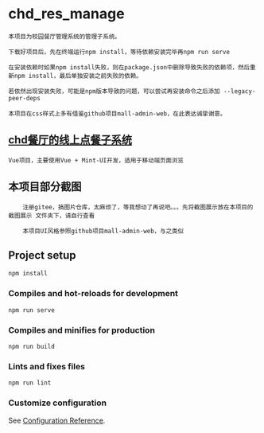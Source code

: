 # chd_res_manage
    本项目为校园餐厅管理系统的管理子系统。

    下载好项目后，先在终端运行npm install，等待依赖安装完毕再npm run serve

    在安装依赖时如果npm install失败，则在package.json中删除导致失败的依赖项，然后重新npm install，最后单独安装之前失败的依赖。
    
    若依然出现安装失败，可能是npm版本导致的问题，可以尝试再安装命令之后添加 --legacy-peer-deps

    本项目在css样式上多有借鉴github项目mall-admin-web，在此表达诚挚谢意。

## [chd餐厅的线上点餐子系统](https://github.com/All-The-Best-for/chd_res_vue)

    Vue项目，主要使用Vue + Mint-UI开发，适用于移动端页面浏览

## 本项目部分截图

        注册gitee，搞图片仓库，太麻烦了，等我想动了再说吧。。。先将截图展示放在本项目的 截图展示 文件夹下，请自行查看
        
        本项目UI风格参照github项目mall-admin-web，与之类似


## Project setup
```
npm install
```

### Compiles and hot-reloads for development
```
npm run serve
```

### Compiles and minifies for production
```
npm run build
```

### Lints and fixes files
```
npm run lint
```

### Customize configuration
See [Configuration Reference](https://cli.vuejs.org/config/).
